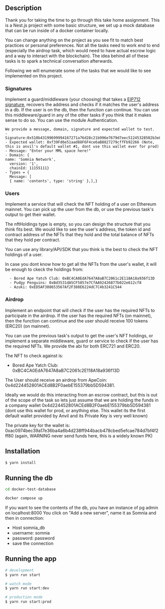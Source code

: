 
## Description

Thank you for taking the time to go through this take home assignment. This is a Nest.js project with some basic structure, we set up a mock database that can be run inside of a docker container locally.

You can change anything on the project as you see fit to match best practices or personal preferences. Not all the tasks need to work end to end (especially the airdrop task, which would need to have actual escrow logic and a way to interact with the blockchain). The idea behind all of these tasks is to spark a technical conversation afterwards.

Following we will enumerate some of the tasks that we would like to see implemented on this project.

### Signatures

Implement a guard/middleware (your choosing) that takes a [EIP712 signature](https://eips.ethereum.org/EIPS/eip-712), recovers the address and checks if it matches the user's address in a db. If the user is on the db, then the function can continue. You can use this middleware/guard in any of the other tasks if you think that it makes sense to do so. You can use the module Authentication.

    We provide a message, domain, signature and expected wallet to test. 
    -Signature:0x510b43199699994167271a76d28c21b996e7679d7eec51245328502b3e8df26b719f7672f1cf521f87d97f7b6ebb6585c7794af38863954f56302d05986fe5291b
    - Expected wallet: 0xf39Fd6e51aad88F6F4ce6aB8827279cffFb92266 (Note, this is anvil's default wallet #1, dont use this wallet ever for prod)
    - Message: "Enter your MML space here!"
    - Domain: {
    name: 'Somnia Network',
      version: '1',
      chainId: 11155111}
    - Types = {
      Message: [
      { name: 'contents', type: 'string' },],}

### Users

Implement a service that will check the NFT holding of a user on Ethereum mainnet. You can pick up the user from the db, or use the previous task's output to get their wallet. 

The nftHoldings type is empty, so you can design the structure that you think fits best. We would like to see the user's address, the token id and contract address of the NFTs that they hold and the total balance of NFTs that they hold per contract. 

You can use any library/API/SDK that you think is the best to check the NFT holdings of a user.

In case you dont know how to get all the NFTs from the user's wallet, it will be enough to ckeck the holdings from:

      - Bored Ape Yatch Club: 0xBC4CA0EdA7647A8aB7C2061c2E118A18a936f13D
      - Pudgy Penguins: 0xBd3531dA5CF5857e7CfAA92426877b022e612cf8
      - Azuki: 0xED5AF388653567Af2F388E6224dC7C4b3241C544

### Airdrop

Implement an endpoint that will check if the user has the required NFTs to participate in the airdrop. If the user has the required NFTs (on mainnet), then the function can continue and the user should receive 100 tokens (ERC20) (on mainnet). 

You can use the previous task's output to get the user's NFT holdings, or implement a separate middleware, guard or service to check if the user has the required NFTs. We provide the abi for both ERC721 and ERC20.

The NFT to check against is:
  - Bored Ape Yatch Club: 0xBC4CA0EdA7647A8aB7C2061c2E118A18a936f13D

The User should receive an airdrop from ApeCoin: 0x4d224452801ACEd8B2F0aebE155379bb5D594381.

Ideally we would do this interacting from an escrow contract, but this is out of the scope of the task so lets just assume that we are holding the funds in a company wallet 0x4d224452801ACEd8B2F0aebE155379bb5D594381 (dont use this wallet for prod, or anything else. This wallet its the first default wallet provided by Anvil and its Private Key is very well known)

The private key for the wallet is: 0xac0974bec39a17e36ba4a6b4d238ff944bacb478cbed5efcae784d7bf4f2ff80 (again, WARNING never send funds here, this is a widely known PK)


## Installation

```bash
$ yarn install
```
## Running the db
```bash
cd docker-test-database
```
```bash
docker compose up
```
If you want to see the contents of the db, you have an instance of pg admin on localhost:8000
You click on "Add a new server", name it as Somnia and then in connection:
- Host somnia_db
- username: somnia
- password: password
- save the connection

## Running the app

```bash
# development
$ yarn run start

# watch mode
$ yarn run start:dev

# production mode
$ yarn run start:prod
```

